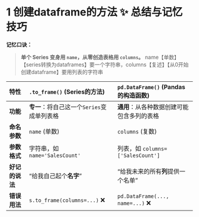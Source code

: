 # 1 创建dataframe的方法 ✨ 总结与记忆技巧
**记忆口诀：**
> **单个 Series 变身用 `name`，从零创造表格用 `columns`。**
	name【单数】【series转换为dataframes】要一个字符串，columns【复述】【从0开始创建dataframe】要用列表的字符串

| 特性 | `.to_frame()` (Series的方法) | `pd.DataFrame()` (Pandas的构造函数) |
| :--- | :--- | :--- |
| **功能** | **专一**：将自己这一个`Series`变成单列表格 | **通用**：从各种数据创建可能包含多列的表格 |
| **命名参数** | `name` (单数) | `columns` (复数) |
| **参数格式** | 字符串，如 `name='SalesCount'` | 列表，如 `columns=['SalesCount']` |
| **好记的说法** | “给我自己起个**名字**” | “给我未来的所有**列**提供一个名单” |
| **错误用法** | `s.to_frame(columns=...)` ❌ | `pd.DataFrame(..., name=...)` ❌ |

